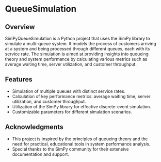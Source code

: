 # QueueSimulation

## Overview
SimPyQueueSimulation is a Python project that uses the SimPy library to simulate a multi-queue system. It models the process of customers arriving at a system and being processed through different queues, each with its service rate. The simulation is aimed at providing insights into queueing theory and system performance by calculating various metrics such as average waiting time, server utilization, and customer throughput.

## Features
- Simulation of multiple queues with distinct service rates.
- Calculation of key performance metrics: average waiting time, server utilization, and customer throughput.
- Utilization of the SimPy library for effective discrete-event simulation.
- Customizable parameters for different simulation scenarios.

## Acknowledgments
- This project is inspired by the principles of queueing theory and the need for practical, educational tools in system performance analysis.
- Special thanks to the SimPy community for their extensive documentation and support.
